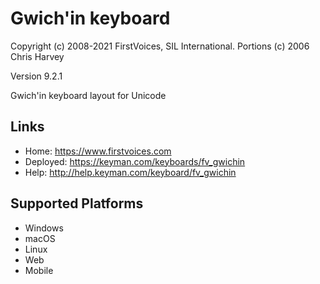 Gwich'in keyboard
======================

Copyright (c) 2008-2021 FirstVoices, SIL International. Portions (c) 2006 Chris Harvey

Version 9.2.1

Gwich'in keyboard layout for Unicode

Links
-----

 * Home:     <https://www.firstvoices.com>
 * Deployed: <https://keyman.com/keyboards/fv_gwichin>
 * Help:     <http://help.keyman.com/keyboard/fv_gwichin>
 
Supported Platforms
-------------------

 * Windows
 * macOS
 * Linux
 * Web
 * Mobile

 